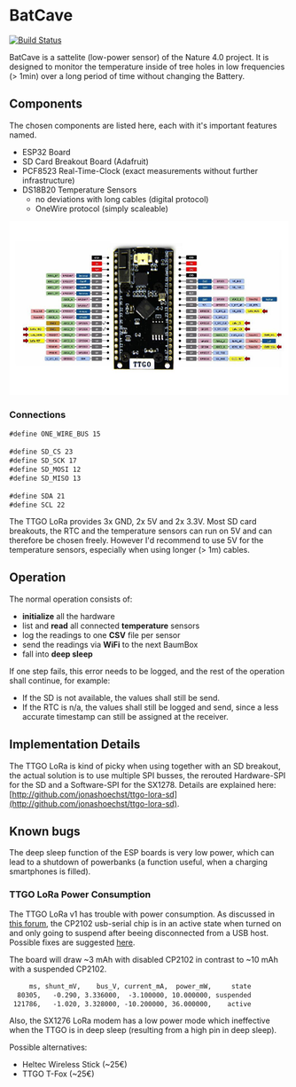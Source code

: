 # BatCave
[![Build Status](https://travis-ci.org/Nature40/Satellite-BatCave.svg?branch=master)](https://travis-ci.org/Nature40/Satellite-BatCave)

BatCave is a sattelite (low-power sensor) of the Nature 4.0 project. It is designed to monitor the temperature inside of tree holes in low frequencies (> 1min) over a long period of time without changing the Battery.

## Components

The chosen components are listed here, each with it's important features named.

- ESP32 Board
- SD Card Breakout Board (Adafruit)
- PCF8523 Real-Time-Clock (exact measurements without further infrastructure)
- DS18B20 Temperature Sensors
  - no deviations with long cables (digital protocol)
  - OneWire protocol (simply scaleable)
 
![TTGO LoRa Pinout](TTGO-LoRa.jpg)

### Connections

```
#define ONE_WIRE_BUS 15

#define SD_CS 23
#define SD_SCK 17
#define SD_MOSI 12
#define SD_MISO 13

#define SDA 21
#define SCL 22
```

The TTGO LoRa provides 3x GND, 2x 5V and 2x 3.3V. Most SD card breakouts, the RTC and the temperature sensors can run on 5V and can therefore be chosen freely. However I'd recommend to use 5V for the temperature sensors, especially when using longer (> 1m) cables. 

## Operation

The normal operation consists of:

- **initialize** all the hardware
- list and **read** all connected **temperature** sensors
- log the readings to one **CSV** file per sensor
- send the readings via **WiFi** to the next BaumBox
- fall into **deep sleep**

If one step fails, this error needs to be logged, and the rest of the operation shall continue, for example:

- If the SD is not available, the values shall still be send.
- If the RTC is n/a, the values shall still be logged and send, since a less accurate timestamp can still be assigned at the receiver.

## Implementation Details

The TTGO LoRa is kind of picky when using together with an SD breakout, the actual solution is to use multiple SPI busses, the rerouted Hardware-SPI for the SD and a Software-SPI for the SX1278. Details are explained here: [http://github.com/jonashoechst/ttgo-lora-sd](http://github.com/jonashoechst/ttgo-lora-sd).

## Known bugs

The deep sleep function of the ESP boards is very low power, which can lead to a shutdown of powerbanks (a function useful, when a charging smartphones is filled).

### TTGO LoRa Power Consumption

The TTGO LoRa v1 has trouble with power consumption. As discussed in [this forum](https://www.thethingsnetwork.org/forum/t/big-esp32-sx127x-topic-part-1/10247), the CP2102 usb-serial chip is in an active state when turned on and only going to suspend after beeing disconnected from a USB host. Possible fixes are suggested [here](https://github.com/Heltec-Aaron-Lee/WiFi_Kit_series/issues/6#issuecomment-403254130).

The board will draw ~3 mAh with disabled CP2102 in contrast to ~10 mAh with a suspended CP2102.

```
     ms, shunt_mV,    bus_V, current_mA,  power_mW,     state
  80305,   -0.290, 3.336000,  -3.100000, 10.000000, suspended
 121786,   -1.020, 3.328000, -10.200000, 36.000000,    active
```

Also, the SX1276 LoRa modem has a low power mode which ineffective when the TTGO is in deep sleep (resulting from a high pin in deep sleep). 

Possible alternatives:

 - Heltec Wireless Stick (~25€)
 - TTGO T-Fox (~25€)